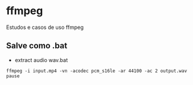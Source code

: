# ffmpeg
Estudos e casos de uso ffmpeg

## Salve como .bat 

* extract audio wav.bat
```
ffmpeg -i input.mp4 -vn -acodec pcm_s16le -ar 44100 -ac 2 output.wav
pause
```

